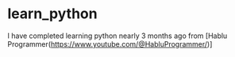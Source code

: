# learn_python
I have completed learning python nearly 3 months ago from [Hablu Programmer(https://www.youtube.com/@HabluProgrammer/)]
